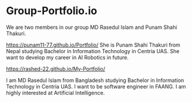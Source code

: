 # Group-Portfolio.io
We are two members in our group MD Rasedul Islam and Punam Shahi Thakuri.

https://punam11-77.github.io/Portfolio/
She is Punam Shahi Thakuri from Nepal studying Bachelor in Information Technology in Centria UAS. 
She want to develop my career in AI Robotics in future.

https://rashed-22.github.io/My-Portfolio/

I am MD Rasedul Islam from Bangladesh studying Bachelor in Information Technology in Centria UAS.
I want to be software engineer in FAANG. I am highly interested at Artificial Intelligence.
